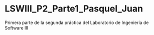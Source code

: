 # LSWIII_P2_Parte1_Pasquel_Juan

Primera parte de la segunda práctica del Laboratorio de Ingeniería de Software III
